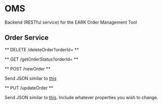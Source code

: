 # OMS
Backend (RESTful service) for the EARK Order Management Tool

## Order Service

** DELETE /deleteOrder?orderId=<orderId> **

** GET /getOrderStatus?orderId=<orderId> **

** POST /newOrder **

Send JSON similar to [this](https://github.com/magenta-aps/OMS/blob/develop/examples/order.json)

** PUT /updateOrder **

Send JSON similar to [this](https://github.com/magenta-aps/OMS/blob/develop/examples/updateOrder.json). 
Include whatever properties you wish to change.

 